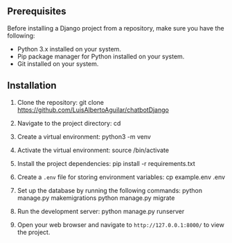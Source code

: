 ## Prerequisites
Before installing a Django project from a repository, make sure you have the following:

- Python 3.x installed on your system.
- Pip package manager for Python installed on your system.
- Git installed on your system.

## Installation

1. Clone the repository: 
git clone https://github.com/LuisAlbertoAguilar/chatbotDjango

2. Navigate to the project directory:
cd <project-directory>

3. Create a virtual environment:
python3 -m venv <virtual-environment-name>
  
4. Activate the virtual environment:
source <virtual-environment-name>/bin/activate
 
5. Install the project dependencies:
pip install -r requirements.txt

6. Create a `.env` file for storing environment variables:
cp example.env .env

7. Set up the database by running the following commands:
python manage.py makemigrations
python manage.py migrate

8. Run the development server:
python manage.py runserver
  
9. Open your web browser and navigate to `http://127.0.0.1:8000/` to view the project.

